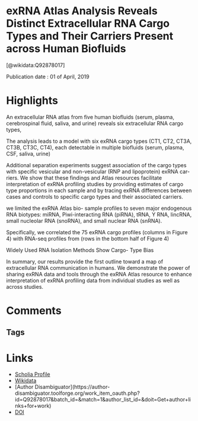 exRNA Atlas Analysis Reveals Distinct Extracellular RNA Cargo Types and Their Carriers Present across Human Biofluids
=====================================================================================================================
  
  [@wikidata:Q92878017]  
  
Publication date : 01 of April, 2019  

# Highlights

An extracellular RNA atlas from five
human biofluids (serum, plasma,
cerebrospinal fluid, saliva, and urine)
reveals six extracellular RNA cargo types,

The analysis leads to a model with six exRNA cargo types
(CT1, CT2, CT3A, CT3B, CT3C, CT4), each detectable
in multiple biofluids (serum, plasma, CSF, saliva,
urine)

Additional separation experiments suggest association of the cargo types with specific
vesicular and non-vesicular (RNP and lipoprotein) exRNA car-
riers. We show that these findings and Atlas resources facilitate
interpretation of exRNA profiling studies by providing estimates
of cargo type proportions in each sample and by tracing exRNA
differences between cases and controls to specific cargo types
and their associated carriers.

we limited the exRNA Atlas bio-
sample profiles to seven major endogenous RNA biotypes:
miRNA, Piwi-interacting RNA (piRNA), tRNA, Y RNA, lincRNA,
small nucleolar RNA (snoRNA), and small nuclear RNA (snRNA).

Specifically,
we correlated the 75 exRNA cargo profiles (columns in Figure 4)
with RNA-seq profiles from (rows in the bottom half of Figure 4) 
<!-- various types of vesicles -->

Widely Used RNA Isolation Methods Show Cargo-
Type Bias

In summary, our results provide the first outline toward a map of
extracellular RNA communication in humans. We demonstrate
the power of sharing exRNA data and tools through the exRNA
Atlas resource to enhance interpretation of exRNA profiling data
from individual studies as well as across studies.

# Comments

## Tags

# Links
  
 * [Scholia Profile](https://scholia.toolforge.org/work/Q92878017)  
 * [Wikidata](https://www.wikidata.org/wiki/Q92878017)  
 * [Author Disambiguator](https://author-
disambiguator.toolforge.org/work_item_oauth.php?id=Q92878017&batch_id=&match=1&author_list_id=&doit=Get+author+links+for+work)  
 * [DOI](https://doi.org/10.1016/J.CELL.2019.02.018)  
